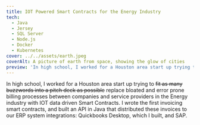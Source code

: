 ```yaml
---
title: IOT Powered Smart Contracts for the Energy Industry
tech:
  - Java
  - Jersey
  - SQL Server
  - Node.js
  - Docker
  - Kubernetes
cover: ../../assets/earth.jpeg
coverAlt: A picture of earth from space, showing the glow of cities
preview: 'In high school, I worked for a Houston area start up trying to ~~fit as many buzzwords into a pitch deck as possible~~ replace bloated and error prone billing processes between companies and service providers'
---
```


In high school, I worked for a Houston area start up trying to ~~fit as many buzzwords into a pitch deck as possible~~ replace bloated and error prone billing processes between companies and service providers in the Energy industry with IOT data driven Smart Contracts. I wrote the first invoicing smart contracts, and built an API in Java that distributed these invoices to our ERP system integrations: Quickbooks Desktop, which I built, and SAP.
